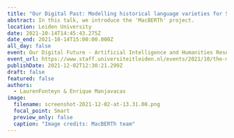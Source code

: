 ```yaml
---
title: "Our Digital Past: Modelling historical language varieties for SSH research"
abstract: In this talk, we introduce the 'MacBERTh' project.
location: Leiden University
date: 2021-10-14T14:45:43.275Z
date_end: 2021-10-14T15:00:00.000Z
all_day: false
event: Our Digital Future - Artificial Intelligence and Humanities Research
event_url: https://www.staff.universiteitleiden.nl/events/2021/10/the-magic-of-digital-progress
publishDate: 2021-12-02T12:30:21.299Z
draft: false
featured: false
authors:
  - LaurenFonteyn & Enrique Manjavacas
image:
  filename: screenshot-2021-12-02-at-13.31.00.png
  focal_point: Smart
  preview_only: false
  caption: "Image credits: MacBERTh team"
---
```

